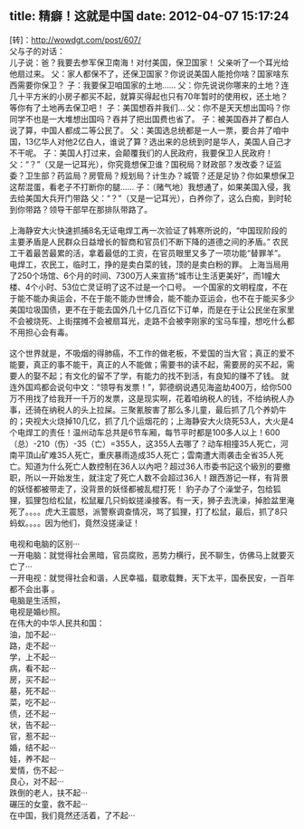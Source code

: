 title: 精癖！这就是中国
date: 2012-04-07 15:17:24
---

[转]：http://wowdgt.com/post/607/<br/>父与子的对话：<br/>儿子说：爸？我要去参军保卫南海！对付美国，保卫国家！ 父亲听了一个耳光给他扇过来。 父：家人都保不了，还保卫国家？你说说美国人能抢你啥？国家啥东西需要你保卫？ 子：我要保卫咱国家的土地…… 父：你先说说你哪来的土地？连几十平方米的小房子都买不起，就算买得起也只有70年暂时的使用权，还土地？等你有了土地再去保卫吧！ 子：美国想吞并我们… 父：你不是天天想出国吗？你同学不也是一大堆想出国吗？吞并了把出国费也省了。 子：被美国吞并了都白人说了算，中国人都成二等公民了。 父：美国选总统都是一人一票，要合并了咱中国，13亿华人对他2亿白人，谁说了算？选出来的总统到时是华人，美国人自己才不干呢。 子：美国人打过来，会颠覆我们的人民政府，我要保卫人民政府！ 父：“？”（又是一记耳光），你究竟想保卫谁？国税局？财政部？发改委？证监委？卫生部？药监局？房管局？规划局？计生办？城管？还是足协？你如果想保卫这帮混蛋，看老子不打断你的腿…… 子：（赌气地）我想通了，如果美国入侵，我去给美国大兵开门带路 父：“？”（又是一记耳光），白养你了，这么白痴，到时轮到你带路？领导干部早在那排队带路了。<br/><br/>上海静安大火快速抓捕8名无证电焊工再一次验证了韩寒所说的，“中国现阶段的主要矛盾是人民群众日益增长的智商和官员们不断下降的道德之间的矛盾。” 农民工干着最苦最累的活，拿着最低的工资，在官员眼里又多了一项功能“替罪羊”。 电焊工，农民工，临时工，挣的是卖白菜的钱，顶的是卖白粉的罪。 上海当局用了250个场馆、6个月的时间、7300万人来宣扬“城市让生活更美好”，而1幢大楼、4个小时、53位亡灵证明了这不过是一个口号。 一个国家的文明程度，不在于能不能办奥运会，不在于能不能办世博会，能不能办亚运会，也不在于能买多少美国垃圾国债，更不在于能去国外几十亿几百亿下订单，而是在于让公民坐在家里不会被烧死、上街摆摊不会被扇耳光，走路不会被李刚家的宝马车撞，想吃什么都不用担心会有毒。<br/> <br/>这个世界就是，不吸烟的得肺癌，不工作的做老板，不爱国的当大官；真正的爱不能要，真正的事不能干，真正的人不能做；需要书的读不起，需要房的买不起，需要人的娶不起；有文化的留不了学，有能力的找不到活，有良知的赚不了钱。 就连外国鸡都会说句中文：“领导有发票！”，郭德纲说遇见海盗劫400万，给你500万不用找了给我开一千万的发票，这是现实啊，花着咱纳税人的钱，不给纳税人办事，还骑在纳税人的头上拉屎。三聚氰胺害了那么多儿童，最后抓了几个养奶牛的；央视大火烧掉10几亿，抓了几个运烟花的；上海静安大火烧死53人，大火是4个电焊工的责任！温州动车总共是6节车厢，每节平时都是100多人以上！600（总）-210（伤）-35（亡）=355人，这355人去哪了？动车相撞35人死亡，河南平頂山矿难35人死亡，重庆暴雨造成35人死亡；雲南遭大雨袭击全省35人死亡。知道为什么死亡人数控制在36人以內吧？超过36人市委书記这个級別的要撤职，所以一开始发生，就注定了死亡人数不会超过36人！跟西游记一样，有背景的妖怪都被带走了，没背景的妖怪都被乱棍打死！ 豹子办了个澡堂子，包给狐狸，狐狸包给松鼠，松鼠雇几只蚂蚁搓澡接客。有一天，狮子去洗澡，掉脸盆里淹死了。。。。虎大王震怒，派警察调查情况，骂了狐狸，打了松鼠，最后，抓了8只蚂蚁。。。。因为他们，竟然没搓澡证！<br/><br/>电视和电脑的区别···<br/>一开电脑：就觉得社会黑暗，官员腐败，恶势力横行，民不聊生，仿佛马上就要灭亡了···<br/>一开电视：就觉得社会和谐，人民幸福，载歌载舞，天下太平，国泰民安，一百年都不会出事 。<br/>电脑是生活照，<br/>电视是婚纱照。<br/>在伟大的中华人民共和国：<br/>油，加不起···<br/>路，走不起···<br/>学，上不起···<br/>病，看不起···<br/>房，买不起···<br/>墓，死不起···<br/>菜，吃不起···<br/>债，还不起···<br/>状，告不起···<br/>官，惹不起···<br/>婚，结不起···<br/>娃，养不起···<br/>爱情，伤不起···<br/>良心，对不起···<br/>跌倒的老人，扶不起···<br/>碾压的女童，救不起···<br/>在中国，我们竟然还活着，了不起···<br/>
